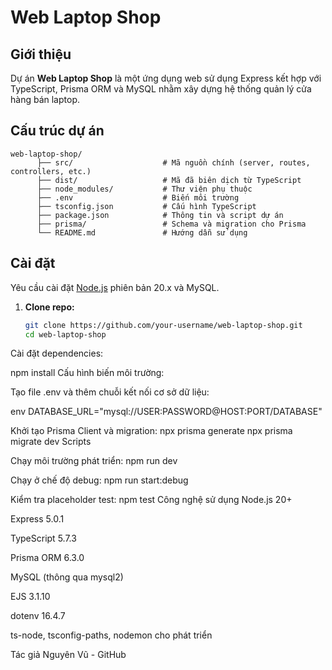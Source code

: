# Web Laptop Shop

## Giới thiệu

Dự án **Web Laptop Shop** là một ứng dụng web sử dụng Express kết hợp với TypeScript, Prisma ORM và MySQL nhằm xây dựng hệ thống quản lý cửa hàng bán laptop.

## Cấu trúc dự án
```
web-laptop-shop/
      ├── src/                    # Mã nguồn chính (server, routes, controllers, etc.)
      ├── dist/                   # Mã đã biên dịch từ TypeScript
      ├── node_modules/           # Thư viện phụ thuộc
      ├── .env                    # Biến môi trường
      ├── tsconfig.json           # Cấu hình TypeScript
      ├── package.json            # Thông tin và script dự án
      ├── prisma/                 # Schema và migration cho Prisma
      └── README.md               # Hướng dẫn sử dụng
```
## Cài đặt

Yêu cầu cài đặt [Node.js](https://nodejs.org/) phiên bản 20.x và MySQL.

1. **Clone repo:**

   ```sh
   git clone https://github.com/your-username/web-laptop-shop.git
   cd web-laptop-shop
Cài đặt dependencies:

npm install
Cấu hình biến môi trường:

Tạo file .env và thêm chuỗi kết nối cơ sở dữ liệu:

env
DATABASE_URL="mysql://USER:PASSWORD@HOST:PORT/DATABASE"

Khởi tạo Prisma Client và migration:
npx prisma generate
npx prisma migrate dev
Scripts

Chạy môi trường phát triển:
npm run dev

Chạy ở chế độ debug:
npm run start:debug

Kiểm tra placeholder test:
npm test
Công nghệ sử dụng
Node.js 20+

Express 5.0.1

TypeScript 5.7.3

Prisma ORM 6.3.0

MySQL (thông qua mysql2)

EJS 3.1.10

dotenv 16.4.7

ts-node, tsconfig-paths, nodemon cho phát triển

Tác giả
Nguyên Vũ - GitHub

